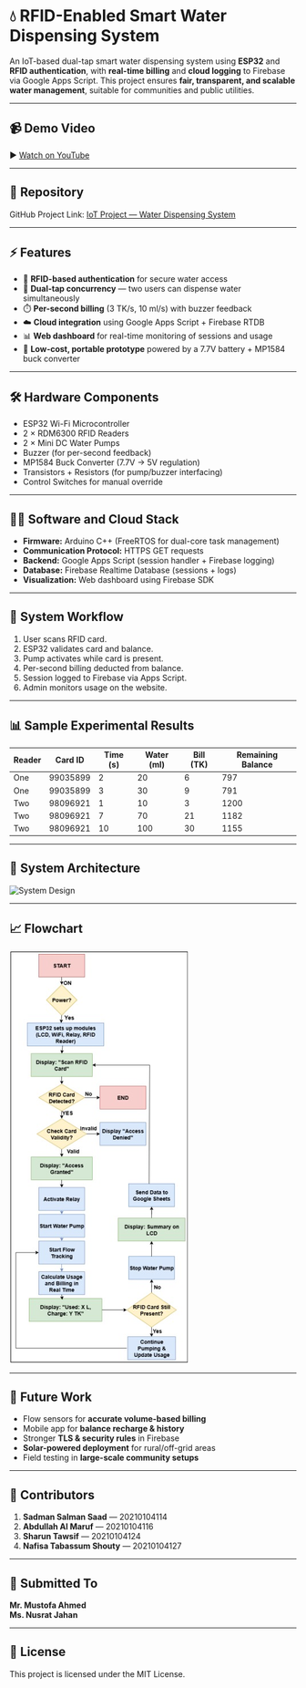 # 💧 RFID-Enabled Smart Water Dispensing System  

An IoT-based dual-tap smart water dispensing system using **ESP32** and **RFID authentication**, with **real-time billing** and **cloud logging** to Firebase via Google Apps Script. This project ensures **fair, transparent, and scalable water management**, suitable for communities and public utilities.  

---

## 📹 Demo Video  
▶️ [Watch on YouTube](https://youtu.be/fLDw5V6l8GA)  

---

## 📂 Repository  
GitHub Project Link: [IoT Project — Water Dispensing System](https://github.com/SharunTawsif/Iot-project-water-dispensing-system-)  

---

## ⚡ Features  
- 🔑 **RFID-based authentication** for secure water access  
- 🚰 **Dual-tap concurrency** — two users can dispense water simultaneously  
- ⏱️ **Per-second billing** (3 TK/s, 10 ml/s) with buzzer feedback  
- ☁️ **Cloud integration** using Google Apps Script + Firebase RTDB  
- 📊 **Web dashboard** for real-time monitoring of sessions and usage  
- 🔋 **Low-cost, portable prototype** powered by a 7.7V battery + MP1584 buck converter  

---

## 🛠️ Hardware Components  
- ESP32 Wi-Fi Microcontroller  
- 2 × RDM6300 RFID Readers  
- 2 × Mini DC Water Pumps  
- Buzzer (for per-second feedback)  
- MP1584 Buck Converter (7.7V → 5V regulation)  
- Transistors + Resistors (for pump/buzzer interfacing)  
- Control Switches for manual override  

---

## 🧑‍💻 Software and Cloud Stack  
- **Firmware:** Arduino C++ (FreeRTOS for dual-core task management)  
- **Communication Protocol:** HTTPS GET requests  
- **Backend:** Google Apps Script (session handler + Firebase logging)  
- **Database:** Firebase Realtime Database (sessions + logs)  
- **Visualization:** Web dashboard using Firebase SDK  

---

## 🔄 System Workflow  
1. User scans RFID card.  
2. ESP32 validates card and balance.  
3. Pump activates while card is present.  
4. Per-second billing deducted from balance.  
5. Session logged to Firebase via Apps Script.  
6. Admin monitors usage on the website.  

---

## 📊 Sample Experimental Results  

| Reader | Card ID   | Time (s) | Water (ml) | Bill (TK) | Remaining Balance |
|--------|-----------|----------|------------|-----------|-------------------|
| One    | 99035899  | 2        | 20         | 6         | 797               |
| One    | 99035899  | 3        | 30         | 9         | 791               |
| Two    | 98096921  | 1        | 10         | 3         | 1200              |
| Two    | 98096921  | 7        | 70         | 21        | 1182              |
| Two    | 98096921  | 10       | 100        | 30        | 1155              |

---

## 📐 System Architecture  

![System Design](System%20Design%20&%20Architecture.jpeg)  

---

## 📈 Flowchart  

![Flowchart](Flowchart.jpg)  

---

## 🚀 Future Work  
- Flow sensors for **accurate volume-based billing**  
- Mobile app for **balance recharge & history**  
- Stronger **TLS & security rules** in Firebase  
- **Solar-powered deployment** for rural/off-grid areas  
- Field testing in **large-scale community setups**  

---

## 👥 Contributors  

1. **Sadman Salman Saad** — 20210104114  
2. **Abdullah Al Maruf** — 20210104116  
3. **Sharun Tawsif** — 20210104124  
4. **Nafisa Tabassum Shouty** — 20210104127  

---

## 📌 Submitted To  

**Mr. Mustofa Ahmed**  
**Ms. Nusrat Jahan**  

---

## 📜 License  
This project is licensed under the MIT License.  
